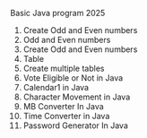 Basic Java program 2025
1. Create Odd and Even numbers
2. Odd and Even numbers
3. Create Odd and Even numbers
4. Table
5. Create multiple tables
6. Vote Eligible or Not in Java
7. Calendar1 in Java
8. Character Movement in Java
9. MB Converter In Java
10. Time Converter in Java
11. Password Generator In Java


